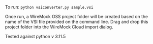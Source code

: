 To run: `python vsiConverter.py sample.vsi`

Once run, a WireMock OSS project folder will be created based on the name of the VSI file provided on the command line.
Drag and drop this project folder into the WireMock Cloud import dialog.

Tested against python v 3.11.5
